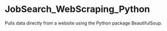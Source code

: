 # JobSearch_WebScraping_Python
Pulls data directly from a website using the Python package BeautifulSoup. 
